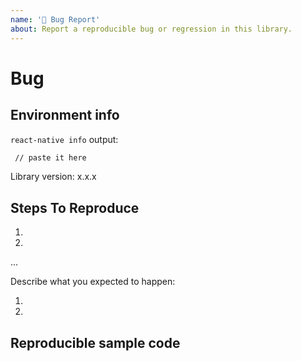 ```yaml
---
name: '🐛 Bug Report'
about: Report a reproducible bug or regression in this library.
---
```


# Bug

<!--
  Please provide a clear and concise description of what the bug is.
  Include screenshots or gifs if needed.
  Please test using the latest release of the library, as maybe your bug has been already fixed.
  If the library has multiple install methods, describe installation method (e.g., pod, not pod, with jetifier etc).

  **Please note that issues that do not follow the template may be closed.**
-->

## Environment info

<!--
  Run `react-native info` in your terminal and paste the results here. Also, include the *precise* version number of this library that you are using in the project
-->

`react-native info` output:

```bash
 // paste it here
```

Library version: x.x.x

## Steps To Reproduce

<!--
- You must provide a clear list of steps and code to reproduce the problem.
- Keep the code reproducing the bug as simple as possible, with the minimum amount of code required to reproduce the issue. See https://stackoverflow.com/help/mcve.
- Either re-create the bug using the repository's example app or link to a GitHub repository with code that reproduces the bug.
- Explain the steps we need to take to reproduce the issue:
-->

1.
2.
...

Describe what you expected to happen:

1.
2.

## Reproducible sample code

<!--
 Please add minimal runnable repro as explained above so that the bug can be tested in isolation.
 Use the example project to reproduce it.
-->

